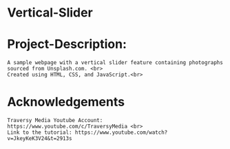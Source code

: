 # Vertical-Slider
	
# Project-Description: <br>
	A sample webpage with a vertical slider feature containing photographs sourced from Unsplash.com. <br>
 	Created using HTML, CSS, and JavaScript.<br>

# Acknowledgements
	Traversy Media Youtube Account: https://www.youtube.com/c/TraversyMedia <br>
	Link to the tutorial: https://www.youtube.com/watch?v=JkeyKeK3V24&t=2913s